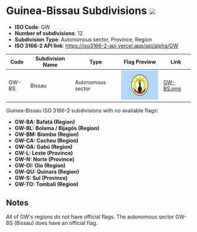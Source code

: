 # Guinea-Bissau Subdivisions ![](https://flagcdn.com/h40/gw.png)

- **ISO Code**: GW
- **Number of subdivisions**: 12
- **Subdivision Type**: Autonomous sector, Province, Region
- **ISO 3166-2 API link**: https://iso3166-2-api.vercel.app/api/alpha/GW

| Code  | Subdivision Name         | Type | Flag Preview | Link |
|-------|--------------------------|--------------| -------------- |----------|
| GW-BS | Bissau | Autonomous sector | <img src='https://raw.githubusercontent.com/amckenna41/iso3166-flags/main/iso3166-2-flags/GW/GW-BS.png' height='80'> | [GW-BS.png](https://raw.githubusercontent.com/amckenna41/iso3166-flags/main/iso3166-2-flags/GW/GW-BS.png) |

Guinea-Bissau ISO 3166-2 subdivisions with no available flags:

* **GW-BA: Bafatá (Region)**
* **GW-BL: Bolama / Bijagós (Region)**
* **GW-BM: Biombo (Region)**
* **GW-CA: Cacheu (Region)**
* **GW-GA: Gabú (Region)**
* **GW-L: Leste (Province)**
* **GW-N: Norte (Province)**
* **GW-OI: Oio (Region)**
* **GW-QU: Quinara (Region)**
* **GW-S: Sul (Province)**
* **GW-TO: Tombali (Region)**

## Notes
All of GW's regions do not have official flags. The autonomous sector GW-BS (Bissau) does have an official flag.